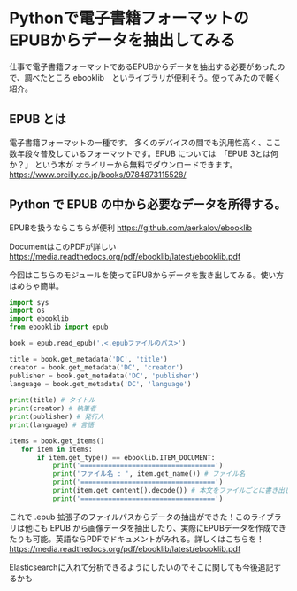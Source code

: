 # Pythonで電子書籍フォーマットのEPUBからデータを抽出してみる

仕事で電子書籍フォーマットであるEPUBからデータを抽出する必要があったので、調べたところ ebooklib　といライブラリが便利そう。使ってみたので軽く紹介。

## EPUB とは

電子書籍フォーマットの一種です。 多くのデバイスの間でも汎用性高く、ここ数年段々普及しているフォーマットです。EPUB については　「EPUB 3とは何か？」 という本が オライリーから無料でダウンロードできます。https://www.oreilly.co.jp/books/9784873115528/

## Python で EPUB の中から必要なデータを所得する。

EPUBを扱うならこちらが便利
https://github.com/aerkalov/ebooklib

DocumentはこのPDFが詳しい
https://media.readthedocs.org/pdf/ebooklib/latest/ebooklib.pdf

今回はこちらのモジュールを使ってEPUBからデータを抜き出してみる。使い方はめちゃ簡単。

```python:main.py
import sys
import os
import ebooklib
from ebooklib import epub

book = epub.read_epub('.<.epubファイルのパス>')

title = book.get_metadata('DC', 'title')
creator = book.get_metadata('DC', 'creator')
publisher = book.get_metadata('DC', 'publisher')
language = book.get_metadata('DC', 'language')
  
print(title) # タイトル
print(creator) # 執筆者
print(publisher) # 発行人
print(language) # 言語

items = book.get_items()
   for item in items:
       if item.get_type() == ebooklib.ITEM_DOCUMENT:
           print('==================================')
           print('ファイル名 : ', item.get_name()) # ファイル名
           print('==================================')
           print(item.get_content().decode()) # 本文をファイルごとに書き出し
           print('==================================')

```

これで .epub 拡張子のファイルパスからデータの抽出ができた！このライブラリは他にも EPUB から画像データを抽出したり、実際にEPUBデータを作成できたりも可能。英語ならPDFでドキュメントがみれる。詳しくはこちらを！
https://media.readthedocs.org/pdf/ebooklib/latest/ebooklib.pdf

Elasticsearchに入れて分析できるようにしたいのでそこに関しても今後追記するかも

